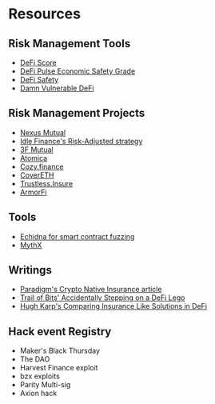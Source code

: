 # Resources

## Risk Management Tools
* [DeFi Score](https://defiscore.io/)
* [DeFi Pulse Economic Safety Grade](https://twitter.com/defipulse/status/1316098765384753152?s=20)
* [DeFi Safety](https://defisafety.com/) 
* [Damn Vulnerable DeFi](https://www.damnvulnerabledefi.xyz/)

## Risk Management Projects
* [Nexus Mutual](https://nexusmutual.io/)
* [Idle Finance's Risk-Adjusted strategy](https://idle.finance/#/dashboard/risk)
* [3F Mutual](https://3fmutual.com/)
* [Atomica](https://atomica.org/)
* [Cozy.finance](https://cozy.finance/)
* [CoverETH](https://hack.ethglobal.co/showcase/covereth-recUTQJKsoK9G34JS)
* [Trustless.Insure](https://hack.ethglobal.co/showcase/trustless-insure-recMrBDwOFlb0rhjO)
* [ArmorFi](https://twitter.com/armorfi)


## Tools
* [Echidna for smart contract fuzzing](https://medium.com/coinmonks/smart-contract-fuzzing-d9b88e0b0a05)
* [MythX](https://mythx.io/)

## Writings
* [Paradigm's Crypto Native Insurance article](https://www.fehrsam.xyz/blog/crypto-native-insurance-defi)
* [Trail of Bits' Accidentally Stepping on a DeFi Lego](https://blog.trailofbits.com/2020/08/05/accidentally-stepping-on-a-defi-lego/)
* [Hugh Karp's Comparing Insurance Like Solutions in DeFi](https://medium.com/@hugh_karp/comparing-insurance-like-solutions-in-defi-a804a6be6d48)

## Hack event Registry
* Maker's Black Thursday
* The DAO
* Harvest Finance exploit
* bzx exploits
* Parity Multi-sig
* Axion hack